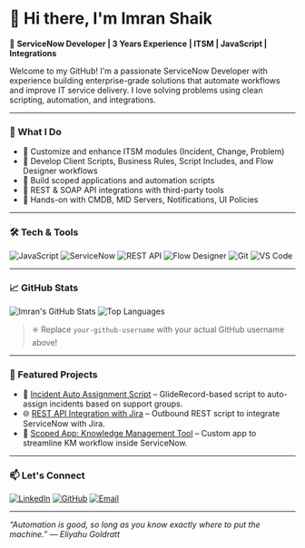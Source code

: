 # 👋 Hi there, I'm Imran Shaik

🚀 **ServiceNow Developer | 3 Years Experience | ITSM | JavaScript | Integrations**

Welcome to my GitHub! I'm a passionate ServiceNow Developer with experience building enterprise-grade solutions that automate workflows and improve IT service delivery. I love solving problems using clean scripting, automation, and integrations.

---

### 🧠 What I Do

- 🔹 Customize and enhance ITSM modules (Incident, Change, Problem)
- 🔹 Develop Client Scripts, Business Rules, Script Includes, and Flow Designer workflows
- 🔹 Build scoped applications and automation scripts
- 🔹 REST & SOAP API integrations with third-party tools
- 🔹 Hands-on with CMDB, MID Servers, Notifications, UI Policies

---

### 🛠️ Tech & Tools

![JavaScript](https://img.shields.io/badge/-JavaScript-F7DF1E?logo=javascript&logoColor=black)
![ServiceNow](https://img.shields.io/badge/-ServiceNow-0b5f19?logo=servicenow&logoColor=white)
![REST API](https://img.shields.io/badge/-REST%20API-blue)
![Flow Designer](https://img.shields.io/badge/-Flow%20Designer-orange)
![Git](https://img.shields.io/badge/-Git-F05032?logo=git&logoColor=white)
![VS Code](https://img.shields.io/badge/-VS%20Code-007ACC?logo=visual-studio-code)

---

### 📈 GitHub Stats

![Imran's GitHub Stats](https://github-readme-stats.vercel.app/api?username=imran938&show_icons=true&theme=radical)
![Top Languages](https://github-readme-stats.vercel.app/api/top-langs/?username=imran938&layout=compact&theme=radical)

> ✳️ Replace `your-github-username` with your actual GitHub username above!

---

### 📌 Featured Projects

- 🔧 [Incident Auto Assignment Script](https://github.com/imran938/project-link) – GlideRecord-based script to auto-assign incidents based on support groups.
- 🌐 [REST API Integration with Jira](https://github.com/imran938/project-link) – Outbound REST script to integrate ServiceNow with Jira.
- 🧩 [Scoped App: Knowledge Management Tool](https://github.com/imran938/project-link) – Custom app to streamline KM workflow inside ServiceNow.

---

### 📫 Let's Connect

[![LinkedIn](https://img.shields.io/badge/-LinkedIn-0077B5?style=flat&logo=linkedin&logoColor=white)](https://www.linkedin.com/in/your-linkedin/)
[![GitHub](https://img.shields.io/badge/-GitHub-333?logo=github&logoColor=white)](https://github.com/your-github-username)
[![Email](https://img.shields.io/badge/-Email-D14836?style=flat&logo=gmail&logoColor=white)](mailto:your-email@example.com)

---

*“Automation is good, so long as you know exactly where to put the machine.” — Eliyahu Goldratt*



<!--
**Imran938/imran938** is a ✨ _special_ ✨ repository because its `README.md` (this file) appears on your GitHub profile.

Here are some ideas to get you started:

- 🔭 I’m currently working on ...
- 🌱 I’m currently learning ...
- 👯 I’m looking to collaborate on ...
- 🤔 I’m looking for help with ...
- 💬 Ask me about ...
- 📫 How to reach me: ...
- 😄 Pronouns: ...
- ⚡ Fun fact: ...
-->
